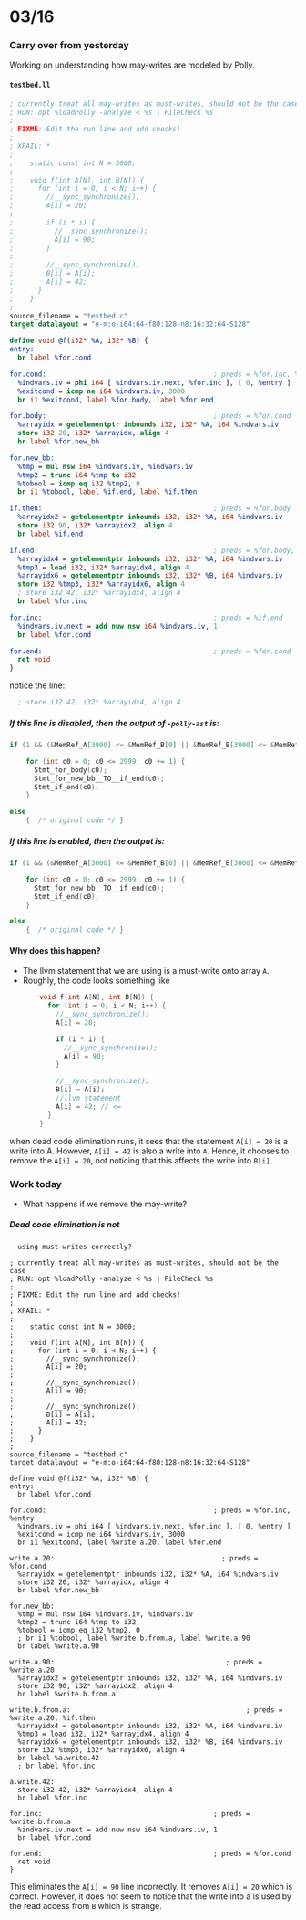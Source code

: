 # 03/16 

### Carry over from yesterday

Working on understanding how may-writes are modeled by Polly.

#### `testbed.ll`
```ll
; currently treat all may-writes as must-writes, should not be the case
; RUN: opt %loadPolly -analyze < %s | FileCheck %s
;
; FIXME: Edit the run line and add checks!
;
; XFAIL: *
;
;    static const int N = 3000;
;
;    void f(int A[N], int B[N]) {
;      for (int i = 0; i < N; i++) {
;        //__sync_synchronize();
;        A[i] = 20;
;
;        if (i * i) {
;          //__sync_synchronize();
;          A[i] = 90;
;        }
;
;        //__sync_synchronize();
;        B[i] = A[i];
;        A[i] = 42;
;      }
;    }
;
source_filename = "testbed.c"
target datalayout = "e-m:o-i64:64-f80:128-n8:16:32:64-S128"

define void @f(i32* %A, i32* %B) {
entry:
  br label %for.cond

for.cond:                                         ; preds = %for.inc, %entry
  %indvars.iv = phi i64 [ %indvars.iv.next, %for.inc ], [ 0, %entry ]
  %exitcond = icmp ne i64 %indvars.iv, 3000
  br i1 %exitcond, label %for.body, label %for.end

for.body:                                         ; preds = %for.cond
  %arrayidx = getelementptr inbounds i32, i32* %A, i64 %indvars.iv
  store i32 20, i32* %arrayidx, align 4
  br label %for.new_bb

for.new_bb:
  %tmp = mul nsw i64 %indvars.iv, %indvars.iv
  %tmp2 = trunc i64 %tmp to i32
  %tobool = icmp eq i32 %tmp2, 0
  br i1 %tobool, label %if.end, label %if.then

if.then:                                          ; preds = %for.body
  %arrayidx2 = getelementptr inbounds i32, i32* %A, i64 %indvars.iv
  store i32 90, i32* %arrayidx2, align 4
  br label %if.end

if.end:                                           ; preds = %for.body, %if.then
  %arrayidx4 = getelementptr inbounds i32, i32* %A, i64 %indvars.iv
  %tmp3 = load i32, i32* %arrayidx4, align 4
  %arrayidx6 = getelementptr inbounds i32, i32* %B, i64 %indvars.iv
  store i32 %tmp3, i32* %arrayidx6, align 4
  ; store i32 42, i32* %arrayidx4, align 4
  br label %for.inc

for.inc:                                          ; preds = %if.end
  %indvars.iv.next = add nuw nsw i64 %indvars.iv, 1
  br label %for.cond

for.end:                                          ; preds = %for.cond
  ret void
}
```

notice the line:

```ll
  ; store i32 42, i32* %arrayidx4, align 4
```


##### If this line is *disabled*, then the output of `-polly-ast` is:
```cpp
if (1 && (&MemRef_A[3000] <= &MemRef_B[0] || &MemRef_B[3000] <= &MemRef_A[0]))

    for (int c0 = 0; c0 <= 2999; c0 += 1) {
      Stmt_for_body(c0);
      Stmt_for_new_bb__TO__if_end(c0);
      Stmt_if_end(c0);
    }

else
    {  /* original code */ }
```

##### If this line is *enabled*, then the output is:
```cpp
if (1 && (&MemRef_A[3000] <= &MemRef_B[0] || &MemRef_B[3000] <= &MemRef_A[0]))

    for (int c0 = 0; c0 <= 2999; c0 += 1) {
      Stmt_for_new_bb__TO__if_end(c0);
      Stmt_if_end(c0);
    }

else
    {  /* original code */ }
```

#### Why does this happen?

- The llvm statement that we are using is a must-write onto array `A`.
- Roughly, the code looks something like
    ```cpp
        void f(int A[N], int B[N]) {
          for (int i = 0; i < N; i++) {
            //__sync_synchronize();
            A[i] = 20;

            if (i * i) {
              //__sync_synchronize();
              A[i] = 90;
            }

            //__sync_synchronize();
            B[i] = A[i];
            //llvm statement
            A[i] = 42; // <=
          }
        }

    ```

when dead code elimination runs, it sees that the statement `A[i] = 20` is a 
write into A. However, `A[i] = 42` is also a write into `A`. Hence, it
chooses to remove the `A[i] = 20`, not noticing that this affects the write
into `B[i]`.


### Work today

- What happens if we remove the may-write?

#####  Dead code elimination is not
      using must-writes correctly?

```
; currently treat all may-writes as must-writes, should not be the case
; RUN: opt %loadPolly -analyze < %s | FileCheck %s
;
; FIXME: Edit the run line and add checks!
;
; XFAIL: *
;
;    static const int N = 3000;
;
;    void f(int A[N], int B[N]) {
;      for (int i = 0; i < N; i++) {
;        //__sync_synchronize();
;        A[i] = 20;
;
;        //__sync_synchronize();
;        A[i] = 90;
;
;        //__sync_synchronize();
;        B[i] = A[i];
;        A[i] = 42;
;      }
;    }
;
source_filename = "testbed.c"
target datalayout = "e-m:o-i64:64-f80:128-n8:16:32:64-S128"

define void @f(i32* %A, i32* %B) {
entry:
  br label %for.cond

for.cond:                                         ; preds = %for.inc, %entry
  %indvars.iv = phi i64 [ %indvars.iv.next, %for.inc ], [ 0, %entry ]
  %exitcond = icmp ne i64 %indvars.iv, 3000
  br i1 %exitcond, label %write.a.20, label %for.end

write.a.20:                                         ; preds = %for.cond
  %arrayidx = getelementptr inbounds i32, i32* %A, i64 %indvars.iv
  store i32 20, i32* %arrayidx, align 4
  br label %for.new_bb

for.new_bb:
  %tmp = mul nsw i64 %indvars.iv, %indvars.iv
  %tmp2 = trunc i64 %tmp to i32
  %tobool = icmp eq i32 %tmp2, 0
  ; br i1 %tobool, label %write.b.from.a, label %write.a.90
  br label %write.a.90

write.a.90:                                          ; preds = %write.a.20
  %arrayidx2 = getelementptr inbounds i32, i32* %A, i64 %indvars.iv
  store i32 90, i32* %arrayidx2, align 4
  br label %write.b.from.a

write.b.from.a:                                           ; preds = %write.a.20, %if.then
  %arrayidx4 = getelementptr inbounds i32, i32* %A, i64 %indvars.iv
  %tmp3 = load i32, i32* %arrayidx4, align 4
  %arrayidx6 = getelementptr inbounds i32, i32* %B, i64 %indvars.iv
  store i32 %tmp3, i32* %arrayidx6, align 4
  br label %a.write.42
  ; br label %for.inc
  
a.write.42:
  store i32 42, i32* %arrayidx4, align 4
  br label %for.inc

for.inc:                                          ; preds = %write.b.from.a
  %indvars.iv.next = add nuw nsw i64 %indvars.iv, 1
  br label %for.cond

for.end:                                          ; preds = %for.cond
  ret void
}
```

This eliminates the `A[i] = 90` line incorrectly. It removes `A[i] = 20`
which is correct. However, it does not seem to notice that the write
into a is used by the read access from `B` which is strange.